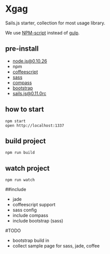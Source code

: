 # Xgag

Sails.js starter, collection for most usage library.

We use [NPM-script](https://docs.npmjs.com/misc/scripts) instead of [gulp](http://gulpjs.com/).

## pre-install

 * node.js@0.10.26
 * npm
 * [coffeescript](http://coffeescript.org/)
 * [sass](http://sass-lang.com/install)
 * [compass](http://compass-style.org/install/)
 * [bootstrap](https://github.com/twbs/bootstrap-sass)
 * [sails.js@0.11.0rc](http://sailsjs.org/)

## how to start

```
npm start
open http://localhost:1337
```

## build project

```
npm run build
```

## watch project

```
npm run watch
```

##include

 * jade
 * coffeescript support
 * sass config
 * include compass
 * include bootstrap (sass)

#TODO

 * bootstrap build in
 * collect sample page for sass, jade, coffee

